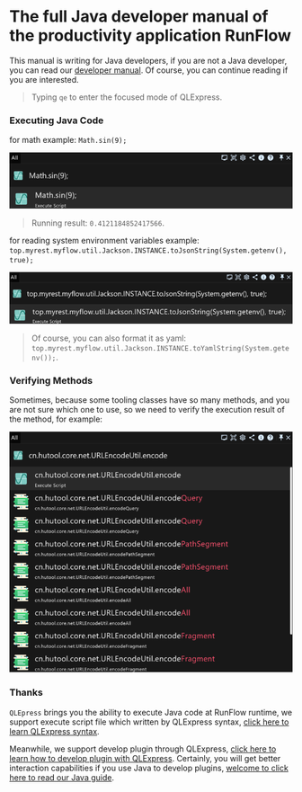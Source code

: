 # The full Java developer manual of the productivity application RunFlow

This manual is writing for Java developers, if you are not a Java developer, you can read our [developer manual](runflow_developer_point.md). Of course, you can continue reading if you are interested.

> Typing `qe` to enter the focused mode of QLExpress.

### Executing Java Code

for math example: `Math.sin(9);`

![qe_math](images/qe_math.png)

> Running result: `0.4121184852417566`.

for reading system environment variables example: `top.myrest.myflow.util.Jackson.INSTANCE.toJsonString(System.getenv(), true);`

![qe_system.png](images/qe_system.png)

> Of course, you can also format it as yaml: `top.myrest.myflow.util.Jackson.INSTANCE.toYamlString(System.getenv());`.

### Verifying Methods

Sometimes, because some tooling classes have so many methods, and you are not sure which one to use, so we need to verify the execution result of the method, for example:

![qe_hutool](images/qe_hutool_net_url_encode.png)

### Thanks

`QLEpress` brings you the ability to execute Java code at RunFlow runtime, we support execute script file which written by QLExpress syntax, [click here to learn QLExpress syntax](https://github.com/alibaba/QLExpress). 

Meanwhile, we support develop plugin through QLExpress, [click here to learn how to develop plugin with QLExpress](https://myrest.top/guide/myflow/plugin#/general-plugin-guide/general_guide?id=general-plugin-guide). Certainly, you will get better interaction capabilities if you use Java to develop plugins, [welcome to click here to read our Java guide](https://myrest.top/guide/myflow/plugin#/jar-plugin-guide/jar_guide?id=jar-plugin-guide).

